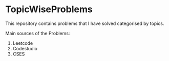 # TopicWiseProblems

This repository contains problems that I have solved categorised by topics.

Main sources of the Problems:

1. Leetcode
2. Codestudio
3. CSES
